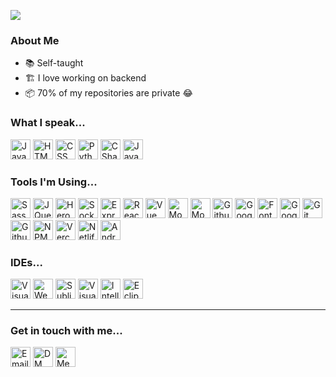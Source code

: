 [![](https://svg-banners.vercel.app/api?type=typeWriter&text1=Hello,%20I%27m%20Jabo&width=800&height=400)](https://github.com/jabo-bernardo/)

### About Me
- 📚 Self-taught
- 🏗 I love working on backend
- 📦 70% of my repositories are private 😂

### What I speak...
<p>
  <img src='https://img.stackshare.io/service/1209/javascript.jpeg' width='32' title='JavaScript'>
  <img src='https://img.stackshare.io/service/2538/kEpgHiC9.png' width='32' title='HTML'>
  <img src='https://img.stackshare.io/service/6727/css.png' width='32' title='CSS'>
  <img src='https://img.stackshare.io/service/993/pUBY5pVj.png' width='32' title='Python'>
  <img src='https://img.stackshare.io/service/1015/1200px-C_Sharp_wordmark.svg.png' width='32' title='CSharp'>
  <img src='https://img.stackshare.io/service/995/K85ZWV2F.png' width='32' title='Java'>
</p>

### Tools I'm Using...
<p>
  <img src='https://img.stackshare.io/service/1171/jCR2zNJV.png' width='32' title='Sass'>
  <img src='https://img.stackshare.io/service/1021/lxEKmMnB_400x400.jpg' width='32' title='JQuery'>
  <img src='https://img.stackshare.io/service/133/3wgIDj3j.png' width='32' title='Heroku'>
  <img src='https://img.stackshare.io/service/1161/vI0ZZlhZ_400x400.png' width='32' title='Socket.IO'>
  <img src='https://img.stackshare.io/service/1163/hashtag.png' width='32' title='ExpressJS'>
  <img src='https://img.stackshare.io/service/1020/OYIaJ1KK.png' width='32' title='React'>
  <img src='https://img.stackshare.io/service/3837/paeckCWC.png' width='32' title='Vue'>
  <img src='https://img.stackshare.io/service/1030/leaf-360x360.png' width='32' title='MongoDB'>
  <img src='https://img.stackshare.io/service/1231/0TXzZU7W_400x400.jpg' width='32' title='Mongoose'>
  <img src='https://img.stackshare.io/service/683/sBsvBbjY.png' width='32' title='Github Pages'>
  <img src='https://img.stackshare.io/service/64/cU74ahCn_400x400.jpg' width='32' title='Google Analytics'>
  <img src='https://img.stackshare.io/service/3244/1_Mr1Fy00XjPGNf1Kkp_hWtw_2x.png' width='32' title='Font Awesome'>
  <img src='https://img.stackshare.io/service/2652/ZWREQYdH_400x400.jpg' width='32' title='Google Fonts'>
  <img src='https://img.stackshare.io/service/1046/git.png' width='32' title='Git'>
  <img src='https://img.stackshare.io/service/27/sBsvBbjY.png' width='32' title='Github'>
  <img src='https://img.stackshare.io/service/1120/lejvzrnlpb308aftn31u.png' width='32' title='NPM'>
  <img src='https://img.stackshare.io/service/7618/bHjpwZem_400x400.png' width='32' title='Vercel'>
  <img src='https://img.stackshare.io/service/2748/lV55uZMx.png' width='32' title='Netlify'>
  <img src='https://img.stackshare.io/service/1447/AyreX9yf.jpeg' width='32' title='Android Studio'>
</p>

### IDEs...
<p>
  <img src='https://img.stackshare.io/service/4202/Visual_Studio_Code_logo.png' width='32' title='Visual Studio Code'>
  <img src='https://img.stackshare.io/service/1455/icon_WebStorm.png' width='32' title='WebStorm'>
  <img src='https://img.stackshare.io/service/642/SublimeText_Master_012312_icon.png' width='32' title='Sublime Text'>
  <img src='https://img.stackshare.io/service/1451/SR2hUhQN.png' width='32' title='Visual Studio'>
  <img src='https://img.stackshare.io/service/1453/icon_IntelliJIDEA.png' width='32' title='IntelliJ IDEA'>
  <img src='https://img.stackshare.io/service/1446/8cyY6D_m.png' width='32' title='Eclipse'>
</p>

<hr>

### Get in touch with me...
[<img src='https://image.flaticon.com/icons/svg/2965/2965306.svg' width='32' title='Email Me!'>](mailto://joelvincent.work@gmail.com)
[<img src='https://image.flaticon.com/icons/svg/1409/1409937.svg' width='32' title='DM Me!'>](https://twitter.com/codejabo)
[<img src='https://image.flaticon.com/icons/svg/1409/1409945.svg' width='32' title='Message Me!'>](https://www.linkedin.com/in/codejabo)
